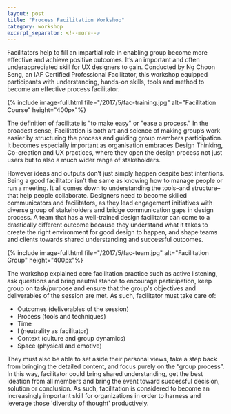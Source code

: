 ```yaml
---
layout: post
title: "Process Facilitation Workshop"
category: workshop
excerpt_separator: <!--more-->
---
```


Facilitators help to fill an impartial role in enabling group become more effective and achieve positive outcomes. It’s an important and often underappreciated skill for UX designers to gain. Conducted by Ng Choon Seng, an IAF Certified Professional Facilitator, this workshop equipped participants with understanding, hands-on skills, tools and method to become an effective process facilitator. 

<!--more-->
{% include image-full.html file="/2017/5/fac-training.jpg" alt="Facilitation Course" height="400px"%}

The definition of facilitate is "to make easy" or "ease a process." In the broadest sense, Facilitation is both art and science of making group’s work easier by structuring the process and guiding group members participation. It becomes especially important as organisation embraces Design Thinking, Co-creation and UX practices, where they open the design process not just users but to also a much wider range of stakeholders. 

However ideas and outputs don’t just simply happen despite best intentions. Being a good facilitator isn’t the same as knowing how to manage people or run a meeting. It all comes down to understanding the tools–and structure–that help people collaborate. Designers need to become skilled communicators and facilitators, as they lead engagement initiatives with diverse group of stakeholders and bridge communication gaps in design process. A team that has a well-trained design facilitator can come to a drastically different outcome because they understand what it takes to create the right environment for good design to happen, and shape teams and clients towards shared understanding and successful outcomes. 

{% include image-full.html file="/2017/5/fac-team.jpg" alt="Facilitation Group" height="400px"%}

The workshop explained core facilitation practice such as active listening, ask questions and bring neutral stance to encourage participation, keep group on task/purpose and ensure that the group's objectives and deliverables of the session are met. As such, facilitator must take care of:

- Outcomes (deliverables of the session)
- Process (tools and techniques)
- Time
- I (neutrality as facilitator)
- Context (culture and group dynamics)
- Space (physical and emotive)

They must also be able to set aside their personal views, take a step back from bringing the detailed content, and focus purely on the “group process”. In this way, facilitator could bring shared understanding, get the best ideation from all members and bring the event toward successful decision, solution or conclusion. As such, facilitation is considered to become an increasingly important skill for organizations in order to harness and leverage those 'diversity of thought' productively. 



